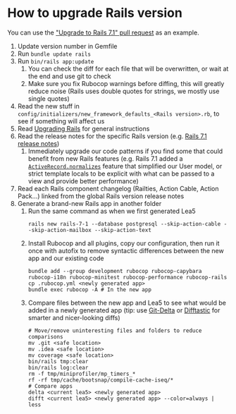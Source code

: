 # How to upgrade Rails version

You can use the ["Upgrade to Rails 7.1" pull request][upgrade-7-1-pr] as an example.

1. Update version number in Gemfile
2. Run `bundle update rails`
3. Run `bin/rails app:update`
   1. You can check the diff for each file that will be overwritten, or wait at the end and use git to check
   2. Make sure you fix Rubocop warnings before diffing, this will greatly reduce noise (Rails uses double quotes for strings, we mostly use single quotes)
4. Read the new stuff in `config/initializers/new_framework_defaults_<Rails version>.rb`, to see if something will affect us
5. Read [Upgrading Rails][upgrading-rails] for general instructions
6. Read the release notes for the specific Rails version (e.g. [Rails 7.1 release notes][rails-7.1-release-notes])
   1. Immediately upgrade our code patterns if you find some that could benefit from new Rails features
      (e.g. Rails 7.1 added a [`ActiveRecord.normalizes`][rails-7.1-normalizes] feature that simplified our User model,
      or strict template locals to be explicit with what can be passed to a view and provide better performance)
7. Read each Rails component changelog (Railties, Action Cable, Action Pack...) linked from the global Rails version release notes
8. Generate a brand-new Rails app in another folder
   1. Run the same command as when we first generated Lea5
      ```shell
      rails new rails-7-1 --database postgresql --skip-action-cable --skip-action-mailbox --skip-action-text
      ```
   2. Install Rubocop and all plugins, copy our configuration, then run it once with autofix to remove syntactic differences between the new app and our existing code
      ```shell
      bundle add --group development rubocop rubocop-capybara rubocop-i18n rubocop-minitest rubocop-performance rubocop-rails
      cp .rubocop.yml <newly generated app>
      bundle exec rubocop -A # In the new app
      ```
   3. Compare files between the new app and Lea5 to see what would be added in a newly generated app (tip: use [Git-Delta][git-delta] or [Difftastic][difftastic] for smarter and nicer-looking diffs)
      ```shell
      # Move/remove uninteresting files and folders to reduce comparisons
      mv .git <safe location>
      mv .idea <safe location>
      mv coverage <safe location>
      bin/rails tmp:clear
      bin/rails log:clear
      rm -f tmp/miniprofiler/mp_timers_*
      rf -rf tmp/cache/bootsnap/compile-cache-iseq/*
      # Compare apps
      delta <current lea5> <newly generated app>
      difft <current lea5> <newly generated app> --color=always | less
      ```

[git-delta]: https://github.com/dandavison/delta
[difftastic]: https://difftastic.wilfred.me.uk/
[rails-7.1-normalizes]: https://guides.rubyonrails.org/7_1_release_notes.html#add-activerecord-base-normalizes
[rails-7.1-release-notes]: https://edgeguides.rubyonrails.org/7_1_release_notes.html
[upgrade-7-1-pr]: https://github.com/rezoleo/lea5/pull/463
[upgrading-rails]: https://edgeguides.rubyonrails.org/upgrading_ruby_on_rails.html
